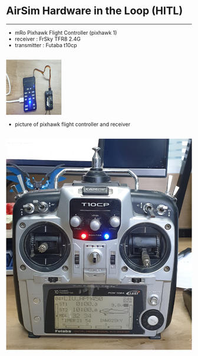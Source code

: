 # AirSim Hardware in the Loop (HITL)

---
- mRo Pixhawk Flight Controller (pixhawk 1)
- receiver : FrSky TFR8 2.4G
- transmitter : Futaba t10cp

<br>

<img src="https://github.com/Zong-Xi/AirSim-Hardware-in-the-Loop/blob/master/picture/20210220_125103.jpg" width="150" height="150"/>

- picture of pixhawk flight controller and receiver

<br>

<img src="https://github.com/Zong-Xi/AirSim-Hardware-in-the-Loop/blob/master/picture/20210220_125113.jpg" />
